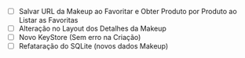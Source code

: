 - [ ] Salvar URL da Makeup ao Favoritar e Obter Produto por Produto ao Listar as Favoritas
- [ ] Alteração no Layout dos Detalhes da Makeup
- [ ] Novo KeyStore (Sem erro na Criação)
- [ ] Refataração do SQLite (novos dados Makeup)